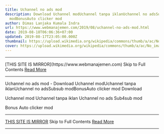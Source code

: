 ```yaml
---
title: Uchannel no ads mod
description: Download Uchannel modUchannel tanpa iklanUchannel no adsSubsub
  modBonusAuto clicker mod
author: Dimas Lanjaka Kumala Indra
url: https://www.webmanajemen.com/2019/08/uchannel-no-ads-mod.html
date: 2019-08-18T06:06:36+07:00
updated: 2019-08-17T23:05:00.000Z
thumbnail: https://upload.wikimedia.org/wikipedia/commons/thumb/a/ac/No_image_available.svg/2048px-No_image_available.svg.png
cover: https://upload.wikimedia.org/wikipedia/commons/thumb/a/ac/No_image_available.svg/2048px-No_image_available.svg.png
---
```


<hr/> [THIS SITE IS MIRROR](https://www.webmanajemen.com) Skip to Full Contents <a href="https://www.webmanajemen.com/2019/08/uchannel-no-ads-mod.html" rel="follow" class="button" id="read-more">Read More</a> <hr/> Uchannel no ads mod - Download Uchannel modUchannel tanpa iklanUchannel no adsSubsub modBonusAuto clicker mod Download 

Uchannel mod
Uchannel tanpa iklan
Uchannel no ads
Sub4sub mod

Bonus Auto clicker mod <hr/> [THIS SITE IS MIRROR](https://www.webmanajemen.com) Skip to Full Contents <a href="https://www.webmanajemen.com/2019/08/uchannel-no-ads-mod.html" rel="follow" class="button" id="read-more">Read More</a> <hr/>